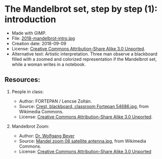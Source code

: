 # The Mandelbrot set, step by step (1): introduction

* Made with GIMP.
* File: [2018-mandelbrot-intro.jpg](2018-mandelbrot-intro.jpg)
* Creation date: 2018-09-09
* License: [Creative Commons Attribution-Share Alike 3.0 Unported](https://creativecommons.org/licenses/by-sa/3.0/deed.en).
* Alternative text: Artistic interpretation. Three man observe a blackboard filled with a zoomed and colorized representation if the Mandelbrot set, while a woman writes in a notebook.

## Resources:

1. People in class:

    * Author: FORTEPAN / Lencse Zoltán.
    * Source: [Crest, blackboard, classroom Fortepan 54686.jpg](https://commons.wikimedia.org/wiki/File:Crest,_blackboard,_classroom_Fortepan_54686.jpg), from Wikimedia Commons.
    * License: [Creative Commons Attribution-Share Alike 3.0 Unported](https://creativecommons.org/licenses/by-sa/3.0/deed.en).

2. Mandelbrot Zoom:

    * Author: [Dr. Wolfgang Beyer](https://commons.wikimedia.org/wiki/User:Wolfgangbeyer)
    * Source: [Mandel zoom 08 satellite antenna.jpg](https://commons.wikimedia.org/wiki/File:Mandel_zoom_08_satellite_antenna.jpg), from Wikimedia Commons.
    * License: [Creative Commons Attribution-Share Alike 3.0 Unported](https://creativecommons.org/licenses/by-sa/3.0/deed.en)
